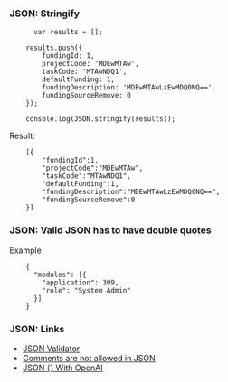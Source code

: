 ### JSON: Stringify
```
      var results = [];

    results.push({
        fundingId: 1,
        projectCode: 'MDEwMTAw',
        taskCode: 'MTAwNDQ1',
        defaultFunding: 1,
        fundingDescription: 'MDEwMTAwLzEwMDQ0NQ==',
        fundingSourceRemove: 0
    });

    console.log(JSON.stringify(results));
```
Result:
```
    [{
        "fundingId":1,
        "projectCode":"MDEwMTAw",
        "taskCode":"MTAwNDQ1",
        "defaultFunding":1,
        "fundingDescription":"MDEwMTAwLzEwMDQ0NQ==",
        "fundingSourceRemove":0
    }]
```
### JSON: Valid JSON has to have double quotes
Example

```
    {
      "modules": [{
        "application": 309,
        "role": "System Admin"
      }]
    }
```
### JSON: Links
* [JSON Validator](https://jsonlint.com/)
* [Comments are not allowed in JSON](https://stackoverflow.com/questions/244777/can-comments-be-used-in-json)
* [JSON {} With OpenAI](https://dev.to/mattlewandowski93/json-with-openai-3je9)
